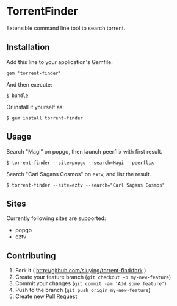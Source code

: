 # TorrentFinder

Extensible command line tool to search torrent.

## Installation

Add this line to your application's Gemfile:

    gem 'torrent-finder'

And then execute:

    $ bundle

Or install it yourself as:

    $ gem install torrent-finder

## Usage

Search "Magi" on popgo, then launch peerflix with first result.

```
$ torrent-finder --site=popgo --search=Magi --peerflix
```

Search "Carl Sagans Cosmos" on extv, and list the result.

```
$ torrent-finder --site=eztv --search="Carl Sagans Cosmos"
```

## Sites

Currently following sites are supported:

- popgo
- eztv

## Contributing

1. Fork it ( http://github.com/siuying/torrent-find/fork )
2. Create your feature branch (`git checkout -b my-new-feature`)
3. Commit your changes (`git commit -am 'Add some feature'`)
4. Push to the branch (`git push origin my-new-feature`)
5. Create new Pull Request

